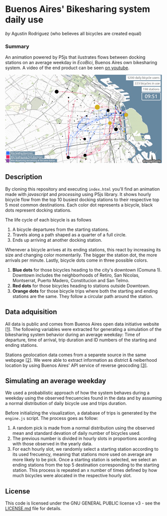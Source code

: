 # Buenos Aires' Bikesharing system daily use

*by* Agustin Rodriguez (who believes all bicycles are created equal)

### Summary

An animation powered by P5js that ilustrates flows between docking stations on an average weekday in *EcoBici*, Buenos Aires own bikesharing system. A video of the end product can be seen [on youtube](https://www.youtube.com/watch?v=6OvpU7OM58A).

![img](assets/readme-banner.png)

## Description

By cloning this repository and executing `index.html` you'll find an animation made with *javascript* and *processing* using P5js library. It shows hourly bicycle flow from the top 10 busiest docking stations to their respective top 5 most common destinations. Each color dot represents a bicycle, black dots represent docking stations.

The life cycle of each bicycle is as follows

1. A bicycle departures from the starting stations.
2. Travels along a path shaped as a quarter of a full circle.
3. Ends up arriving at another docking station. 

Whenever a bicycle arrives at its ending stations, this react by increasing its size and changing color momentarily. The bigger the station dot, the more arrivals per minute. Lastly, bicycle dots come in three possible colors.

1. **Blue dots** for those bicycles heading to the city's downtown (Comuna 1). Downtown includes the neighborhoods of Retiro, San Nicolas, Montserrat, Puerto Madero, Constitucion and San Telmo.
2. **Red dots** for those bicycles heading to stations outside Downtown.
3. **Orange dots** for those bicycle trips where both the starting and ending stations are the same. They follow a circular path around the station.

## Data adquisition

All data is public and comes from Buenos Aires open data initiative website [[1]](https://data.buenosaires.gob.ar/dataset/bicicletas-publicas). The following variables were extracted for generating a simulation of the bikesharing system behavior during an average weekday: Time of departure, time of arrival, trip duration and ID numbers of the starting and ending stations.

Stations geolocation data comes from a separete source in the same webpage [[2]](https://data.buenosaires.gob.ar/dataset/estaciones-bicicletas-publicas). We were able to extract information as district & neiberhood location by using Buenos Aires' API service of reverse geocoding [[3]](http://ws.usig.buenosaires.gob.ar/geocoder/2.2).

## Simulating an average weekday

We used a probabilistic approach of how the system behaves during a weekday using the observed frecuencies found in the data and by assuming a normal distribution of daily bicycle use and trips duration.

Before initializing the visualization, a database of trips is generated by the `engine.js` script. The process goes as follow:

1. A random pick is made from a normal distribution using the observed mean and standard devation of daily number of bicycles used.
2. The previous number is divided in hourly slots in proportions acording with those observed in the yearly data.
3. For each hourly slot, we randomly select a starting station according to its used frecuency, meaning that stations more used on average are more likely to be pick. Once a starting station is selected, we select an ending stations from the top 5 destination corresponding to the starting station. This process is repeated an x number of times defined by how much bicycles were alocated in the respective hourly slot.

## License

This code is licensed under the GNU GENERAL PUBLIC license v3 - see the [LICENSE.md](LICENSE.md) file for details.